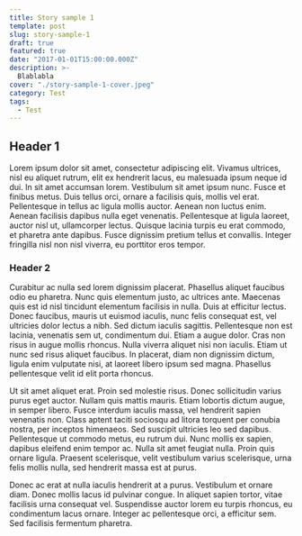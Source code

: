 ```yaml
---
title: Story sample 1
template: post
slug: story-sample-1
draft: true
featured: true
date: "2017-01-01T15:00:00.000Z"
description: >-
  Blablabla
cover: "./story-sample-1-cover.jpeg"
category: Test
tags:
  - Test
---
```


## Header 1

Lorem ipsum dolor sit amet, consectetur adipiscing elit. Vivamus ultrices, nisl eu aliquet rutrum, elit ex hendrerit lacus, eu malesuada ipsum neque id dui. In sit amet accumsan lorem. Vestibulum sit amet ipsum nunc. Fusce et finibus metus. Duis tellus orci, ornare a facilisis quis, mollis vel erat. Pellentesque in tellus ac ligula mollis auctor. Aenean non luctus enim. Aenean facilisis dapibus nulla eget venenatis. Pellentesque at ligula laoreet, auctor nisl ut, ullamcorper lectus. Quisque lacinia turpis eu erat commodo, et pharetra ante dapibus. Fusce dignissim pretium tellus et convallis. Integer fringilla nisl non nisl viverra, eu porttitor eros tempor.

### Header 2

Curabitur ac nulla sed lorem dignissim placerat. Phasellus aliquet faucibus odio eu pharetra. Nunc quis elementum justo, ac ultrices ante. Maecenas quis est id nisl tincidunt elementum facilisis in nulla. Duis at efficitur lectus. Donec faucibus, mauris ut euismod iaculis, nunc felis consequat est, vel ultricies dolor lectus a nibh. Sed dictum iaculis sagittis. Pellentesque non est lacinia, venenatis sem ut, condimentum dui. Etiam a augue dolor. Cras non risus in augue mollis rhoncus. Nulla viverra aliquet nisi non iaculis. Etiam ut nunc sed risus aliquet faucibus. In placerat, diam non dignissim dictum, ligula enim vulputate nisi, at laoreet libero ipsum sed magna. Phasellus pellentesque velit id elit porta rhoncus.

Ut sit amet aliquet erat. Proin sed molestie risus. Donec sollicitudin varius purus eget auctor. Nullam quis mattis mauris. Etiam lobortis dictum augue, in semper libero. Fusce interdum iaculis massa, vel hendrerit sapien venenatis non. Class aptent taciti sociosqu ad litora torquent per conubia nostra, per inceptos himenaeos. Sed suscipit ultricies leo sed dapibus. Pellentesque ut commodo metus, eu rutrum dui. Nunc mollis ex sapien, dapibus eleifend enim tempor ac. Nulla sit amet feugiat nulla. Proin quis ornare ligula. Praesent scelerisque, velit vestibulum varius scelerisque, urna felis mollis nulla, sed hendrerit massa est at purus.

Donec ac erat at nulla iaculis hendrerit at a purus. Vestibulum et ornare diam. Donec mollis lacus id pulvinar congue. In aliquet sapien tortor, vitae facilisis urna consequat vel. Suspendisse auctor lorem eu turpis rhoncus, eu condimentum lacus ornare. Integer ac pellentesque orci, a efficitur sem. Sed facilisis fermentum pharetra.
